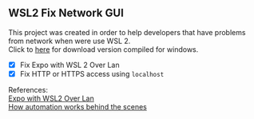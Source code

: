 ## WSL2 Fix Network GUI

This project was created in order to help developers that have problems from network when were use WSL 2.  
Click to [here](https://github.com/HallexCosta/wsl2-fix-network-gui/releases/tag/v1.0) for download version compiled for windows.

- [x] Fix Expo with WSL 2 Over Lan
- [x] Fix HTTP or HTTPS access using `localhost`

References:  
[Expo with WSL2 Over Lan](https://forums.expo.dev/t/expo-with-wsl2-over-lan/38817)  
[How automation works behind the scenes](https://gist.github.com/HallexCosta/c090c1dfe5e6ff26333ad8d29bb6aed9)
